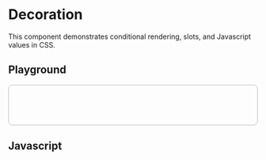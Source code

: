 # Decoration

This component demonstrates conditional rendering, slots, and Javascript values in CSS.

<script src="/components/decoration.js" type="module"></script>

<style>
  ardi-decoration {
    max-width: var(--demo-max-width);
    width: 100%;
  }
  .demo-box {
    border: 1px solid rgba(125, 125, 125, 0.5);
    border-radius: 8px;
    height: 5rem;
  }
</style>

## Playground

<element-story tag="ardi-decoration">
  <script type="application/json">
    {
      "type": {
        "type": "list",
        "options": ["badge", "ribbon"]
      },
      "label": {
        "type": "text"
      },
      "background": {
        "type": "color"
      },
      "color": {
        "type": "color"
      },
      "href": {
        "type": "text"
      },
      "target": {
        "type": "list",
        "options": ["_blank", "_self"]
      }
    }
  </script>
  <ardi-decoration background="#5E35B1" color="#ffffff" href="https://google.com" label="Ribbon" type="ribbon">
    <div class="demo-box"></div>
  </ardi-decoration>
</element-story>

## Javascript

[](../components/decoration.js ':include')
